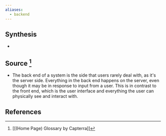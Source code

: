 ```yaml
---
aliases:
  - backend
---
```

## Synthesis
- 
## Source [^1]
- The back end of a system is the side that users rarely deal with, as it's the server side. Everything in the back end happens on the server, even though it may be in response to input from a user. This is in contrast to the front end, which is the user interface and everything the user can physically see and interact with.
## References

[^1]: [[(Home Page) Glossary by Capterra]]